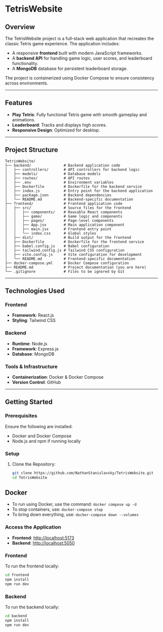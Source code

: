 # TetrisWebsite

## Overview

The TetrisWebsite project is a full-stack web application that recreates the classic Tetris game experience. The application includes:

- A responsive **frontend** built with modern JavaScript frameworks.
- A **backend API** for handling game logic, user scores, and leaderboard functionality.
- A **MongoDB** database for persistent leaderboard storage.

The project is containerized using Docker Compose to ensure consistency across environments.

---

## Features

- **Play Tetris**: Fully functional Tetris game with smooth gameplay and animations.
- **Leaderboard**: Tracks and displays high scores.
- **Responsive Design**: Optimized for desktop.

---

## Project Structure

```plaintext
TetrisWebsite/
├── backend/               # Backend application code
│   ├── controllers/       # API controllers for backend logic
│   ├── models/            # Database models
│   ├── routes/            # API routes
│   ├── .env               # Environment variables
│   ├── Dockerfile         # Dockerfile for the backend service
│   ├── index.js           # Entry point for the backend application
│   ├── package.json       # Backend dependencies
│   └── README.md          # Backend-specific documentation
├── frontend/              # Frontend application code
│   ├── src/               # Source files for the frontend
│   │   ├── components/    # Reusable React components
│   │   ├── game/          # Game logic and components
│   │   ├── pages/         # Page-level components
│   │   ├── App.jsx        # Main application component
│   │   ├── main.jsx       # Frontend entry point
│   │   └── index.css      # Global styles
│   ├── dist/              # Build output for the frontend
│   ├── Dockerfile         # Dockerfile for the frontend service
│   ├── babel.config.js    # Babel configuration
│   ├── tailwind.config.js # Tailwind CSS configuration
│   ├── vite.config.js     # Vite configuration for development
│   └── README.md          # Frontend-specific documentation
├── docker-compose.yml     # Docker Compose configuration
├── README.md              # Project documentation (you are here)
└── .gitignore             # Files to be ignored by Git
```

---

## Technologies Used

### Frontend

- **Framework**: React.js
- **Styling**: Tailwind CSS

### Backend

- **Runtime**: Node.js
- **Framework**: Express.js
- **Database**: MongoDB

### Tools & Infrastructure

- **Containerization**: Docker & Docker Compose
- **Version Control**: GitHub

---

## Getting Started

### Prerequisites

Ensure the following are installed:

- Docker and Docker Compose
- Node.js and npm if running locally

### Setup

1. Clone the Repository:

   ```bash
   git clone https://github.com/NathanStanislavsky/TetrisWebsite.git
   cd TetrisWebsite
   ```

## Docker

- To run using Docker, use the command: `docker compose up -d`
- To stop containers, use: `docker-compose stop`
- To bring down everything, use: `docker-compose down --volumes`

### Access the Application

- **Frontend**: [http://localhost:5173](http://localhost:5173)
- **Backend**: [http://localhost:5050](http://localhost:5050)

### Frontend

To run the frontend locally:

```bash
cd frontend
npm install
npm run dev
```

### Backend

To run the backend locally:

```bash
cd backend
npm install
npm run dev
```


